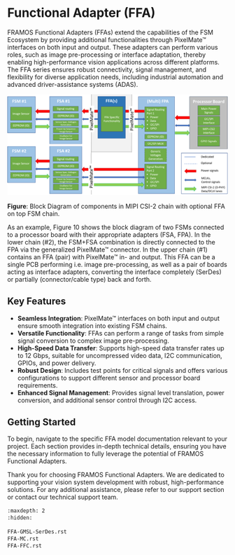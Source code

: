 # Functional Adapter (FFA)

FRAMOS Functional Adapters (FFAs) extend the capabilities of the FSM Ecosystem by providing additional functionalities through PixelMate™ interfaces on both input and output. These adapters can perform various roles, such as image pre-processing or interface adaptation, thereby enabling high-performance vision applications across different platforms. The FFA series ensures robust connectivity, signal management, and flexibility for diverse application needs, including industrial automation and advanced driver-assistance systems (ADAS).

![FFA-1](FFA-1.png)

**Figure**: Block Diagram of components in MIPI CSI-2 chain with optional FFA on top FSM chain.

As an example, Figure 10 shows the block diagram of two FSMs connected
to a processor board with their appropriate adapters (FSA, FPA). In the
lower chain (#2), the FSM+FSA combination is directly connected to the
FPA via the generalized PixelMate™ connector. In the upper chain (#1)
contains an FFA (pair) with PixelMate™ in- and output. This FFA can be a
single PCB performing i.e. image pre-processing, as well as a pair of
boards acting as interface adapters, converting the interface completely
(SerDes) or partially (connector/cable type) back and forth.

## Key Features

- **Seamless Integration**: PixelMate™ interfaces on both input and output ensure smooth integration into existing FSM chains.
- **Versatile Functionality**: FFAs can perform a range of tasks from simple signal conversion to complex image pre-processing.
- **High-Speed Data Transfer**: Supports high-speed data transfer rates up to 12 Gbps, suitable for uncompressed video data, I2C communication, GPIOs, and power delivery.
- **Robust Design**: Includes test points for critical signals and offers various configurations to support different sensor and processor board requirements.
- **Enhanced Signal Management**: Provides signal level translation, power conversion, and additional sensor control through I2C access.

## Getting Started

To begin, navigate to the specific FFA model documentation relevant to your project. Each section provides in-depth technical details, ensuring you have the necessary information to fully leverage the potential of FRAMOS Functional Adapters.

Thank you for choosing FRAMOS Functional Adapters. We are dedicated to supporting your vision system development with robust, high-performance solutions. For any additional assistance, please refer to our support section or contact our technical support team.

```{toctree}
:maxdepth: 2
:hidden:

FFA-GMSL-SerDes.rst
FFA-MC.rst
FFA-FFC.rst
```